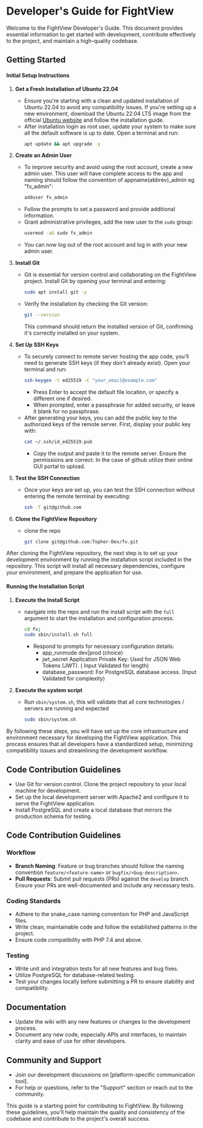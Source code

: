 # Developer's Guide for FightView

Welcome to the FightView Developer's Guide. This document provides essential information to get started with development, contribute effectively to the project, and maintain a high-quality codebase.

## Getting Started
#### Initial Setup Instructions

1. **Get a Fresh Installation of Ubuntu 22.04**
   - Ensure you're starting with a clean and updated installation of Ubuntu 22.04 to avoid any compatibility issues. If you're setting up a new environment, download the Ubuntu 22.04 LTS image from the official [Ubuntu website](https://ubuntu.com/download/desktop) and follow the installation guide.
   - After installation login as root user, update your system to make sure all the default software is up to date. Open a terminal and run:
     ```bash
     apt update && apt upgrade -y
     ```
2. **Create an Admin User**
   - To improve security and avoid using the root account, create a new admin user. This user will have complete access to the app and naming should follow the convention of appname(abbrev)_admin eg "fv_admin":
     ```bash
     adduser fv_admin
     ```
   - Follow the prompts to set a password and provide additional information.
   - Grant administrative privileges, add the new user to the `sudo` group:
     ```bash
     usermod -aG sudo fv_admin
     ```
   - You can now log out of the root account and log in with your new admin user.

3. **Install Git**
   - Git is essential for version control and collaborating on the FightView project. Install Git by opening your terminal and entering:
     ```bash
     sudo apt install git -y
     ```
   - Verify the installation by checking the Git version:
     ```bash
     git --version
     ```
     This command should return the installed version of Git, confirming it's correctly installed on your system.


4. **Set Up SSH Keys**
   - To securely connect to remote server hosting the app code, you’ll need to generate SSH keys (if they don't already exist). Open your terminal and run:
     ```bash
     ssh-keygen -t ed25519 -C "your_email@example.com"
     ```
     - Press Enter to accept the default file location, or specify a different one if desired.
     - When prompted, enter a passphrase for added security, or leave it blank for no passphrase.
   - After generating your keys, you can add the public key to the authorized keys of the remote server. First, display your public key with:
     ```bash
     cat ~/.ssh/id_ed25519.pub
     ```
     - Copy the output and paste it to the remote server. Ensure the permissions are correct. In the case of github utilize their online GUI portal to upload.

5. **Test the SSH Connection**
   - Once your keys are set up, you can test the SSH connection without entering the remote terminal by executing:
     ```bash
     ssh -T git@github.com
     ```

6. **Clone the FightView Repository**
   - clone the repo
     ```bash
     git clone git@github.com:Topher-Dev/fv.git
     ```

After cloning the FightView repository, the next step is to set up your development environment by running the installation script included in the repository. This script will install all necessary dependencies, configure your environment, and prepare the application for use.

#### Running the Installation Script


1. **Execute the Install Script**
   - navigate into the repo and run the install script with the  `full` argument to start the installation and configuration process.
     ```bash
     cd fv;
     sudo sbin/install.sh full
     ```
     - Respond to prompts for necessary configuration details:
       - app_runmode dev|prod (choice)
       - jwt_secret Application Private Key: Used for JSON Web Tokens (JWT). ( Input Validated for length)
       - database_password: For PostgreSQL database access. (Input Validated for complexity)

2. **Execute the system script**
   - Run `sbin/system.sh`, this will validate that all core technologies / servers are running and expected
     ```bash
     sudo sbin/system.sh
     ```

By following these steps, you will have set up the core infrastructure and environment necessary for developing the FightView application. This process ensures that all developers have a standardized setup, minimizing compatibility issues and streamlining the development workflow.


## Code Contribution Guidelines
- Use Git for version control. Clone the project repository to your local machine for development.
- Set up the local development server with Apache2 and configure it to serve the FightView application.
- Install PostgreSQL and create a local database that mirrors the production schema for testing.

## Code Contribution Guidelines

### Workflow
- **Branch Naming**: Feature or bug branches should follow the naming convention `feature/<feature-name>` or `bugfix/<bug-description>`.
- **Pull Requests**: Submit pull requests (PRs) against the `develop` branch. Ensure your PRs are well-documented and include any necessary tests.

### Coding Standards
- Adhere to the snake_case naming convention for PHP and JavaScript files.
- Write clean, maintainable code and follow the established patterns in the project.
- Ensure code compatibility with PHP 7.4 and above.

### Testing
- Write unit and integration tests for all new features and bug fixes.
- Utilize PostgreSQL for database-related testing.
- Test your changes locally before submitting a PR to ensure stability and compatibility.

## Documentation
- Update the wiki with any new features or changes to the development process.
- Document any new code, especially APIs and interfaces, to maintain clarity and ease of use for other developers.

## Community and Support
- Join our development discussions on [platform-specific communication tool].
- For help or questions, refer to the "Support" section or reach out to the community.

This guide is a starting point for contributing to FightView. By following these guidelines, you'll help maintain the quality and consistency of the codebase and contribute to the project's overall success.
